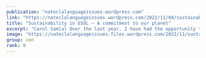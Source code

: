 ```yaml
---
publication: "nateclalanguageissues.wordpress.com"
link: "https://nateclalanguageissues.wordpress.com/2022/11/04/sustainability-in-esol-a-commitment-to-our-planet-strong/"
title: "Sustainability in ESOL – A commitment to our planet"
excerpt: "Carol Samlal Over the last year, I have had the opportunity to deliver several workshops on Sustainability for NATECLA. It is by far the most pressing issue that we need to understand and action. L…"
image: "https://nateclalanguageissues.files.wordpress.com/2022/11/sustainability-2.png"
group: con
rank: 8
---
```

